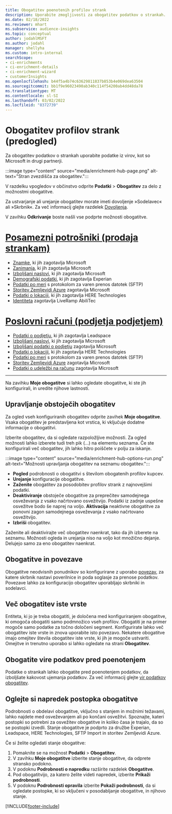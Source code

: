 ```yaml
---
title: Obogatitev poenotenih profilov strank
description: Uporabite zmogljivosti za obogatitev podatkov o strankah.
ms.date: 02/18/2022
ms.reviewer: mhart
ms.subservice: audience-insights
ms.topic: conceptual
author: jodahlMSFT
ms.author: jodahl
manager: shellyha
ms.custom: intro-internal
searchScope:
- ci-enrichments
- ci-enrichment-details
- ci-enrichment-wizard
- customerInsights
ms.openlocfilehash: b44f5a4b74c63629811837b853b4e069dea63504
ms.sourcegitcommit: bb1f9e96023490ab340c114f54200ab4dd48da78
ms.translationtype: MT
ms.contentlocale: sl-SI
ms.lasthandoff: 03/02/2022
ms.locfileid: "8372739"
---
```

# <a name="enrichment-for-customer-profiles-preview"></a>Obogatitev profilov strank (predogled)

Za obogatitev podatkov o strankah uporabite podatke iz virov, kot so Microsoft in drugi partnerji.

:::image type="content" source="media/enrichment-hub-page.png" alt-text="Stran zvezdišča za obogatitev.":::

V razdelku vpogledov v občinstvo odprite **Podatki** > **Obogatitev** za delo z možnostmi obogatitve.  

Za ustvarjanje ali urejanje obogatitev morate imeti dovoljenje »Sodelavec« ali »Skrbnik«. Za več informacij glejte razdelek [Dovoljenja](permissions.md).

V zavihku **Odkrivanje** boste našli vse podprte možnosti obogatitve.

# <a name="individual-consumers-b-to-c"></a>[Posamezni potrošniki (prodaja strankam)](#tab/b2c)

- [Znamke](enrichment-microsoft.md), ki jih zagotavlja Microsoft
- [Zanimanja](enrichment-microsoft.md), ki jih zagotavlja Microsoft
- [Izboljšani naslovi](enrichment-enhanced-addresses.md), ki jih zagotavlja Microsoft 
- [Demografski podatki](enrichment-experian.md), ki jih zagotavlja Experian
- [Podatki po meri](enrichment-SFTP-custom-import.md) s protokolom za varen prenos datotek (SFTP) 
- [Storitev Zemljevidi Azure](enrichment-azure-maps.md) zagotavlja Microsoft
- [Podatki o lokaciji](enrichment-here.md), ki jih zagotavlja HERE Technologies 
- [Identiteta](enrichment-liveramp.md) zagotavlja LiveRamp AbiliTec

# <a name="business-accounts-b-to-b"></a>[Poslovni računi (podjetja podjetjem)](#tab/b2b)

- [Podatki o podjetju](enrichment-leadspace.md), ki jih zagotavlja Leadspace
- [Izboljšani naslovi](enrichment-enhanced-addresses.md), ki jih zagotavlja Microsoft 
- [Izboljšani podatki o podjetju](enrichment-enhanced-company-data.md) zagotavlja Microsoft
- [Podatki o lokaciji](enrichment-here.md), ki jih zagotavlja HERE Technologies 
- [Podatki po meri](enrichment-SFTP-custom-import.md) s protokolom za varen prenos datotek (SFTP) 
- [Storitev Zemljevidi Azure](enrichment-azure-maps.md) zagotavlja Microsoft
- [Podatki o udeležbi na računu](enrichment-office.md) zagotavlja Microsoft

---

Na zavihku **Moje obogatitve** si lahko ogledate obogatitve, ki ste jih konfigurirali, in uredite njihove lastnosti.

## <a name="manage-existing-enrichments"></a>Upravljanje obstoječih obogatitev

Za ogled vseh konfiguriranih obogatitev odprite zavihek **Moje obogatitve**. Vsaka obogatitev je predstavljena kot vrstica, ki vključuje dodatne informacije o obogatitvi.

Izberite obogatitev, da si ogledate razpoložljive možnosti. Za ogled možnosti lahko izberete tudi treh pik (...) na elementu seznama. Če ste konfigurirali več obogatitev, jih lahko hitro poiščete v polju za iskanje.

:::image type="content" source="media/enrichment-hub-options-run.png" alt-text="Možnosti upravljanja obogatitev na seznamu obogatitev.":::

- **Pogled** podrobnosti o obogatitvi s številom obogatenih profilov kupcev.
- **Urejanje** konfiguracije obogatitve.
- **Zaženite** obogatitev za posodobitev profilov strank z najnovejšimi podatki.
- **Deaktiviranje** obstoječe obogatitve za preprečitev samodejnega osveževanja z vsako načrtovano osvežitvijo. Podatki iz zadnje uspešne osvežitve bodo še naprej na voljo. **Aktivacija** neaktivne obogatitve za ponovni zagon samodejnega osveževanja z vsako načrtovano osvežitvijo.
- **Izbriši** obogatitev.

Zaženite ali deaktivirajte več obogatitev naenkrat, tako da jih izberete na seznamu. Možnosti ogleda in urejanja niso na voljo kot množično dejanje. Delujejo samo za eno obogatitev naenkrat.

## <a name="enrichments-and-connections"></a>Obogatitve in povezave

Obogatitve neodvisnih ponudnikov so konfigurirane z uporabo [povezav](connections.md), za katere skrbnik nastavi poverilnice in poda soglasje za prenose podatkov. Povezave lahko za konfiguracijo obogatitev uporabljajo skrbniki in sodelavci.  

## <a name="multiple-enrichments-of-the-same-type"></a>Več obogatitev iste vrste

Entiteta, ki jo je treba obogatiti, je določena med konfiguriranjem obogatitve, ki omogoča obogatiti samo podmnožico vseh profilov. Obogatiti je na primer mogoče samo podatke za točno določeni segment. Konfigurirate lahko več obogatitev iste vrste in znova uporabite isto povezavo. Nekatere obogatitve imajo omejitev števila obogatitev iste vrste, ki jih je mogoče ustvariti. Omejitve in trenutno uporabo si lahko ogledate na strani **Obogatitev**.

## <a name="enrich-data-sources-before-unification"></a>Obogatite vire podatkov pred poenotenjem

Podatke o strankah lahko obogatite pred poenotenjem podatkov, da izboljšate kakovost ujemanja podatkov. Za več informacij glejte [vir podatkov obogatitev](data-sources-enrichment.md).

## <a name="see-the-progress-of-the-enrichment-process"></a>Oglejte si napredek postopka obogatitve

Podrobnosti o obdelavi obogatitve, vključno s stanjem in možnimi težavami, lahko najdete med osveževanjem ali po končani osvežitvi. Spoznajte, kateri postopki so potrebni za osvežitev obogatitve in koliko časa je trajalo, da so se postopki izvedli. Stanje obogatitve je podprto za družbe Experian, Leadspace, HERE Technologies, SFTP Import in storitev Zemljevidi Azure.

Če si želite ogledati stanje obogatitve:

1. Pomaknite se na možnost **Podatki** > **Obogatitev**. 
1. V zavihku **Moje obogatitve** izberite stanje obogatitve, da odprete stransko podokno. 
1. V podoknu **Podrobnosti o napredku** razširite razdelek **Obogatitve**. 
1. Pod obogatitvijo, za katero želite videti napredek, izberite **Prikaži podrobnosti**. 
1. V podoknu **Podrobnosti opravila** izberite **Pokaži podrobnosti**, da si ogledate postopke, ki so vključeni v posodabljanje obogatitve, in njihovo stanje. 

[!INCLUDE[footer-include](../includes/footer-banner.md)]
